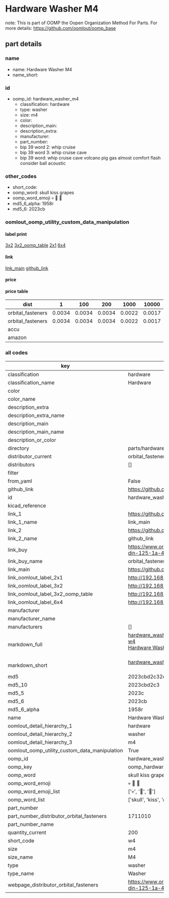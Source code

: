# Hardware Washer M4  

note: This is part of OOMP the Oopen Organization Method For Parts. For more details: https://github.com/oomlout/oomp_base

##  part details





### name
* name: Hardware Washer M4
* name_short: 
### id
* oomp_id: hardware_washer_m4
  * classification: hardware
  * type: washer
  * size: m4
  * color: 
  * description_main: 
  * description_extra: 
  * manufacturer: 
  * part_number: 
  * bip 39 word 2: whip cruise
  * bip 39 word 3: whip cruise cave
  * bip 39 word: whip cruise cave volcano pig gas almost comfort flash consider ball acoustic

### other_codes
* short_code: 
* oomp_word: skull kiss grapes
* oomp_word_emoji :skull: :kiss: :grapes:
* md5_6_alpha: 1958r
* md5_6: 2023cb






### oomlout_oomp_utility_custom_data_manipulation
#### label print
[3x2](http://192.168.1.245:1112/?label=oomp%201958r)
[3x2_oomp_table](http://192.168.1.107:1112/?label=oomp%201958r)
[2x1](http://192.168.1.242:1112/?label=oomp%201958r)
[6x4](http://192.168.1.55:1112/?label=oomp%201958r)    

#### link

[link_main](https://github.com/oomlout/oomlout_oomp_current_version_messy/tree/main/parts/hardware_washer_m4) [github_link](https://github.com/oomlout/oomlout_oomp_part_src/tree/main/parts/hardware_washer_m4)                             

#### price

#### price table
| dist | 1 | 100 | 200 | 1000 | 10000 |
|------|---|-----|-----|------|-------|
| orbital_fasteners | 0.0034 | 0.0034 | 0.0034 | 0.0022 | 0.0017 |
| orbital_fasteners | 0.0034 | 0.0034 | 0.0034 | 0.0022 | 0.0017 | 
| accu |  |  |  |  |  | 
| amazon |  |  |  |  |  | 















### all codes 
| key | value |  
| --- | --- |  
| classification | hardware |  
| classification_name | Hardware |  
| color |  |  
| color_name |  |  
| description_extra |  |  
| description_extra_name |  |  
| description_main |  |  
| description_main_name |  |  
| description_or_color |   |  
| directory | parts/hardware_washer_m4 |  
| distributor_current | orbital_fasteners |  
| distributors | [] |  
| filter |  |  
| from_yaml | False |  
| github_link | https://github.com/oomlout/oomlout_oomp_part_src/tree/main/parts/hardware_washer_m4 |  
| id | hardware_washer_m4 |  
| kicad_reference |  |  
| link_1 | https://github.com/oomlout/oomlout_oomp_current_version_messy/tree/main/parts/hardware_washer_m4 |  
| link_1_name | link_main |  
| link_2 | https://github.com/oomlout/oomlout_oomp_part_src/tree/main/parts/hardware_washer_m4 |  
| link_2_name | github_link |  
| link_buy | https://www.orbitalfasteners.co.uk/products/m4-mild-steel-form-a-flat-washer-bright-zinc-plated-din-125-1a-4-3x9x0-8mm- |  
| link_buy_name | orbital_fasteners |  
| link_main | https://github.com/oomlout/oomlout_oomp_current_version_messy/tree/main/parts/hardware_washer_m4 |  
| link_oomlout_label_2x1 | http://192.168.1.242:1112/?label=oomp%201958r |  
| link_oomlout_label_3x2 | http://192.168.1.245:1112/?label=oomp%201958r |  
| link_oomlout_label_3x2_oomp_table | http://192.168.1.107:1112/?label=oomp%201958r |  
| link_oomlout_label_6x4 | http://192.168.1.55:1112/?label=oomp%201958r |  
| manufacturer |  |  
| manufacturer_name |  |  
| manufacturers | [] |  
| markdown_full | [hardware_washer_m4](https://github.com/oomlout/oomlout_oomp_current_version_messy/tree/main/parts/hardware_washer_m4)<br>[w4](https://github.com/oomlout/oomlout_oomp_current_version_messy/tree/main/parts/hardware_washer_m4)<br>[Hardware Washer M4](https://github.com/oomlout/oomlout_oomp_current_version_messy/tree/main/parts/hardware_washer_m4)<br><br> |  
| markdown_short | [hardware_washer_m4](https://github.com/oomlout/oomlout_oomp_current_version_messy/tree/main/parts/hardware_washer_m4)<br><br> |  
| md5 | 2023cbd2c32e20d980524f5a498d2fd3 |  
| md5_10 | 2023cbd2c3 |  
| md5_5 | 2023c |  
| md5_6 | 2023cb |  
| md5_6_alpha | 1958r |  
| name | Hardware Washer M4 |  
| oomlout_detail_hierarchy_1 | hardware |  
| oomlout_detail_hierarchy_2 | washer |  
| oomlout_detail_hierarchy_3 | m4 |  
| oomlout_oomp_utility_custom_data_manipulation | True |  
| oomp_id | hardware_washer_m4 |  
| oomp_key | oomp_hardware_washer_m4 |  
| oomp_word | skull kiss grapes |  
| oomp_word_emoji | :skull: :kiss: :grapes: |  
| oomp_word_emoji_list | [':skull:', ':kiss:', ':grapes:'] |  
| oomp_word_list | ['skull', 'kiss', 'grapes'] |  
| part_number |  |  
| part_number_distributor_orbital_fasteners | 1711010 |  
| part_number_name |  |  
| quantity_current | 200 |  
| short_code | w4 |  
| size | m4 |  
| size_name | M4 |  
| type | washer |  
| type_name | Washer |  
| webpage_distributor_orbital_fasteners | https://www.orbitalfasteners.co.uk/products/m4-mild-steel-form-a-flat-washer-bright-zinc-plated-din-125-1a-4-3x9x0-8mm- |  
